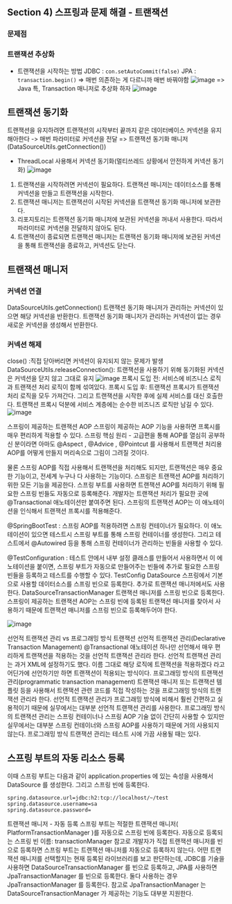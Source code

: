 ## Section 4) 스프링과 문제 해결 - 트랜잭션

### 문제점

### 트랜잭션 추상화

- 트랜잭션을 시작하는 방법
  JDBC : `con.setAutoCommit(false)`
  JPA : `transaction.begin()`
  => 매번 의존하는 게 다르니까 매번 바꿔야함
  ![image](https://user-images.githubusercontent.com/61377122/233920868-f39c66c3-257c-46ec-a422-41abc9a865bd.png)
  => Java 특, Transaction 매니저로 추상화 하자
  ![image](https://user-images.githubusercontent.com/61377122/233933371-5a5d184b-ed1a-4edf-a072-16703ca23f5e.png)

## 트랜잭션 동기화

트랜잭션을 유지하려면 트랜잭션의 시작부터 끝까지 같은 데이터베이스 커넥션을 유지해아한다
-> 매번 파라미터로 커넥션을 전달 => 트랜잭션 동기화 매니저(DataSourceUtils.getConnection())

- ThreadLocal 사용해서 커넥션 동기화(멀티쓰레드 상황에서 안전하게 커넥션 동기화)
  ![image](https://user-images.githubusercontent.com/61377122/233934009-6625593d-b33f-4bfe-96b3-de65332e339b.png)

1. 트랜잭션을 시작하려면 커넥션이 필요하다. 트랜잭션 매니저는 데이터소스를 통해 커넥션을 만들고
   트랜잭션을 시작한다.
2. 트랜잭션 매니저는 트랜잭션이 시작된 커넥션을 트랜잭션 동기화 매니저에 보관한다.
3. 리포지토리는 트랜잭션 동기화 매니저에 보관된 커넥션을 꺼내서 사용한다. 따라서 파라미터로 커넥션을
   전달하지 않아도 된다.
4. 트랜잭션이 종료되면 트랜잭션 매니저는 트랜잭션 동기화 매니저에 보관된 커넥션을 통해 트랜잭션을
   종료하고, 커넥션도 닫는다.

## 트랜잭션 매니저

### 커넥션 연결

DataSourceUtils.getConnection()
트랜잭션 동기화 매니저가 관리하는 커넥션이 있으면 해당 커넥션을 반환한다.
트랜잭션 동기화 매니저가 관리하는 커넥션이 없는 경우 새로운 커넥션을 생성해서 반환한다.

### 커넥션 해제

close() :직접 닫아버리면 커넥션이 유지되지 않는 문제가 발생
DataSourceUtils.releaseConnection(): 트랜잭션을 사용하기 위해 동기화된 커넥션은 커넥션을 닫지 않고 그대로 유지
![image](https://user-images.githubusercontent.com/61377122/234147869-89e664db-1d2d-4a93-8730-dfbe2da51dea.png)
프록시 도입 전: 서비스에 비즈니스 로직과 트랜잭션 처리 로직이 함께 섞여있다.
프록시 도입 후: 트랜잭션 프록시가 트랜잭션 처리 로직을 모두 가져간다. 그리고 트랜잭션을 시작한 후에 실제 서비스를 대신 호출한다. 트랜잭션 프록시 덕분에 서비스 계층에는 순수한 비즈니즈 로직만 남길 수 있다.
![image](https://user-images.githubusercontent.com/61377122/234147931-0d3b9ff4-a1db-46ef-8b66-4f30b96a6a1b.png)

스프링이 제공하는 트랜잭션 AOP
스프링이 제공하는 AOP 기능을 사용하면 프록시를 매우 편리하게 적용할 수 있다. 스프링 핵심 원리 -
고급편을 통해 AOP를 열심히 공부하신 분이라면 아마도 @Aspect , @Advice , @Pointcut 를 사용해서 트랜잭션 처리용 AOP를 어떻게 만들지 머리속으로 그림이 그려질 것이다.

물론 스프링 AOP를 직접 사용해서 트랜잭션을 처리해도 되지만, 트랜잭션은 매우 중요한 기능이고, 전세계 누구나 다 사용하는 기능이다. 스프링은 트랜잭션 AOP를 처리하기 위한 모든 기능을 제공한다. 스프링 부트를 사용하면 트랜잭션 AOP를 처리하기 위해 필요한 스프링 빈들도 자동으로 등록해준다.
개발자는 트랜잭션 처리가 필요한 곳에 @Transactional 애노테이션만 붙여주면 된다. 스프링의
트랜잭션 AOP는 이 애노테이션을 인식해서 트랜잭션 프록시를 적용해준다.

@SpringBootTest : 스프링 AOP를 적용하려면 스프링 컨테이너가 필요하다. 이 애노테이션이 있으면
테스트시 스프링 부트를 통해 스프링 컨테이너를 생성한다. 그리고 테스트에서 @Autowired 등을 통해
스프링 컨테이너가 관리하는 빈들을 사용할 수 있다.

@TestConfiguration : 테스트 안에서 내부 설정 클래스를 만들어서 사용하면서 이 에노테이션을 붙이면, 스프링 부트가 자동으로 만들어주는 빈들에 추가로 필요한 스프링 빈들을 등록하고 테스트를 수행할 수
있다.
TestConfig
DataSource 스프링에서 기본으로 사용할 데이터소스를 스프링 빈으로 등록한다. 추가로 트랜잭션
매니저에서도 사용한다.
DataSourceTransactionManager 트랜잭션 매니저를 스프링 빈으로 등록한다.
스프링이 제공하는 트랜잭션 AOP는 스프링 빈에 등록된 트랜잭션 매니저를 찾아서 사용하기
때문에 트랜잭션 매니저를 스프링 빈으로 등록해두어야 한다.

![image](https://user-images.githubusercontent.com/61377122/234150863-0961ae4c-7090-431d-9292-5f079f8e6139.png)

선언적 트랜잭션 관리 vs 프로그래밍 방식 트랜잭션
선언적 트랜잭션 관리(Declarative Transaction Management)
@Transactional 애노테이션 하나만 선언해서 매우 편리하게 트랜잭션을 적용하는 것을 선언적
트랜잭션 관리라 한다.
선언적 트랜잭션 관리는 과거 XML에 설정하기도 했다. 이름 그대로 해당 로직에 트랜잭션을
적용하겠다 라고 어딘가에 선언하기만 하면 트랜잭션이 적용되는 방식이다.
프로그래밍 방식의 트랜잭션 관리(programmatic transaction management)
트랜잭션 매니저 또는 트랜잭션 템플릿 등을 사용해서 트랜잭션 관련 코드를 직접 작성하는 것을
프로그래밍 방식의 트랜잭션 관리라 한다.
선언적 트랜잭션 관리가 프로그래밍 방식에 비해서 훨씬 간편하고 실용적이기 때문에 실무에서는 대부분
선언적 트랜잭션 관리를 사용한다.
프로그래밍 방식의 트랜잭션 관리는 스프링 컨테이너나 스프링 AOP 기술 없이 간단히 사용할 수 있지만
실무에서는 대부분 스프링 컨테이너와 스프링 AOP를 사용하기 때문에 거의 사용되지 않는다.
프로그래밍 방식 트랜잭션 관리는 테스트 시에 가끔 사용될 때는 있다.

## 스프링 부트의 자동 리소스 등록

이때 스프링 부트는 다음과 같이 application.properties 에 있는 속성을 사용해서 DataSource 를
생성한다. 그리고 스프링 빈에 등록한다.

```
spring.datasource.url=jdbc:h2:tcp://localhost/~/test
spring.datasource.username=sa
spring.datasource.password=
```

트랜잭션 매니저 - 자동 등록
스프링 부트는 적절한 트랜잭션 매니저( PlatformTransactionManager )를 자동으로 스프링 빈에
등록한다.
자동으로 등록되는 스프링 빈 이름: transactionManager
참고로 개발자가 직접 트랜잭션 매니저를 빈으로 등록하면 스프링 부트는 트랜잭션 매니저를 자동으로
등록하지 않는다.
어떤 트랜잭션 매니저를 선택할지는 현재 등록된 라이브러리를 보고 판단하는데, JDBC를 기술을 사용하면
DataSourceTransactionManager 를 빈으로 등록하고, JPA를 사용하면 JpaTransactionManager 를
빈으로 등록한다. 둘다 사용하는 경우 JpaTransactionManager 를 등록한다. 참고로
JpaTransactionManager 는 DataSourceTransactionManager 가 제공하는 기능도 대부분 지원한다.
